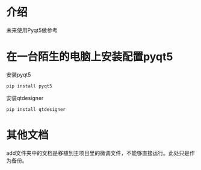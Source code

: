 # 介绍

未来使用Pyqt5做参考

# 在一台陌生的电脑上安装配置pyqt5
安装pyqt5
```shell
pip install pyqt5
```
安装qtdesigner
```shell
pip install qtdesigner
```
# 其他文档
add文件夹中的文档是移植到主项目里的微调文件，不能够直接运行。此处只是作为备份。


